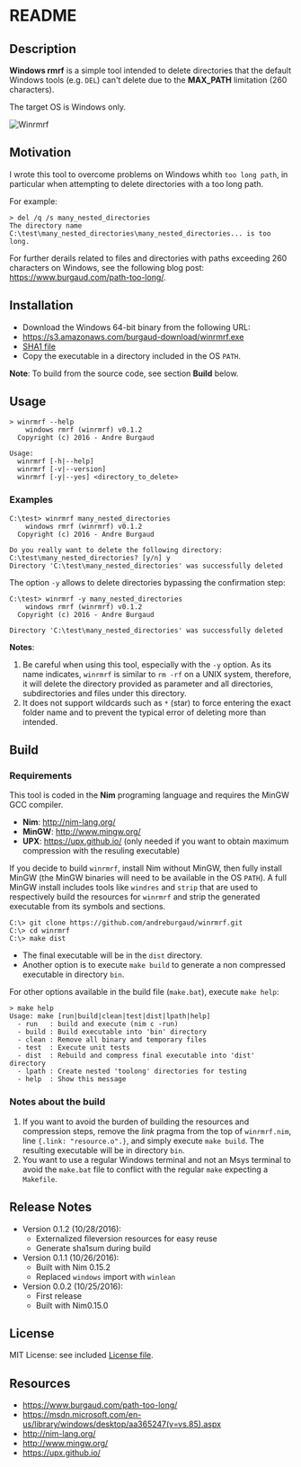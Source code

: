 # README

## Description

**Windows rmrf** is a simple tool intended to delete directories that the default Windows tools (e.g. `DEL`) can't delete due to the **MAX_PATH** limitation (260 characters).

The target OS is Windows only.

![Winrmrf](https://www.burgaud.com/images/winrmrf.png)

## Motivation

I wrote this tool to overcome problems on Windows whith `too long path`, in particular when attempting to delete directories with a too long path.

For example:

```
> del /q /s many_nested_directories
The directory name C:\test\many_nested_directories\many_nested_directories... is too long.
```

For further derails related to files and directories with paths exceeding 260 characters on Windows, see the following blog post: https://www.burgaud.com/path-too-long/.

## Installation

* Download the Windows 64-bit binary from the following URL:
 * https://s3.amazonaws.com/burgaud-download/winrmrf.exe
 * [SHA1 file](winrmrf.exe.sha1)
* Copy the executable in a directory included in the OS `PATH`.

**Note**: To build from the source code, see section **Build** below.

## Usage

```
> winrmrf --help
    windows rmrf (winrmrf) v0.1.2
  Copyright (c) 2016 - Andre Burgaud

Usage:
  winrmrf [-h|--help]
  winrmrf [-v|--version]
  winrmrf [-y|--yes] <directory_to_delete>
```

### Examples

```
C:\test> winrmrf many_nested_directories
    windows rmrf (winrmrf) v0.1.2
  Copyright (c) 2016 - Andre Burgaud

Do you really want to delete the following directory:
C:\test\many_nested_directories? [y/n] y
Directory 'C:\test\many_nested_directories' was successfully deleted
```

The option `-y` allows to delete directories bypassing the confirmation step:

```
C:\test> winrmrf -y many_nested_directories
    windows rmrf (winrmrf) v0.1.2
  Copyright (c) 2016 - Andre Burgaud

Directory 'C:\test\many_nested_directories' was successfully deleted
```

**Notes**:

1. Be careful when using this tool, especially with the `-y` option. As its
name indicates, `winrmrf` is similar to `rm -rf` on a UNIX system, therefore, it will delete the directory provided as parameter and all directories, subdirectories and files under this directory.
2. It does not support wildcards such as `*` (star) to force entering the exact folder name and to prevent the typical error of deleting more than intended.

## Build

### Requirements

This tool is coded in the **Nim** programing language and requires the MinGW GCC compiler.

* **Nim**: http://nim-lang.org/
* **MinGW**: http://www.mingw.org/
* **UPX**: https://upx.github.io/ (only needed if you want to obtain maximum compression with the resuling executable)

If you decide to build `winrmrf`, install Nim without MinGW, then fully install MinGW (the MinGW binaries will need to be available in the OS `PATH`). A full MinGW install includes tools like `windres` and `strip` that are used to respectively build the resources for `winrmrf` and strip the generated executable from its symbols and sections.

```
C:\> git clone https://github.com/andreburgaud/winrmrf.git
C:\> cd winrmrf
C:\> make dist
```

* The final executable will be in the `dist` directory.
* Another option is to execute `make build` to generate a non compressed executable in directory `bin`.

For other options available in the build file (`make.bat`), execute `make help`:

```
> make help
Usage: make [run|build|clean|test|dist|lpath|help]
  - run   : build and execute (nim c -run)
  - build : Build executable into 'bin' directory
  - clean : Remove all binary and temporary files
  - test  : Execute unit tests
  - dist  : Rebuild and compress final executable into 'dist' directory
  - lpath : Create nested 'toolong' directories for testing
  - help  : Show this message
```

### Notes about the build

1. If you want to avoid the burden of building the resources and compression steps, remove the *link* pragma from the top of `winrmrf.nim`, line `{.link: "resource.o".}`, and simply execute `make build`. The resulting executable will be in directory `bin`.
2. You want to use a regular Windows terminal and not an Msys terminal to avoid the `make.bat` file to conflict with the regular `make` expecting a `Makefile`.

## Release Notes

* Version 0.1.2 (10/28/2016):
  * Externalized fileversion resources for easy reuse
  * Generate sha1sum during build
* Version 0.1.1 (10/26/2016):
  * Built with Nim 0.15.2
  * Replaced `windows` import with `winlean`
* Version 0.0.2 (10/25/2016): 
  * First release
  * Built with Nim0.15.0

## License

MIT License: see included [License file](LICENSE.md).

## Resources

* https://www.burgaud.com/path-too-long/
* https://msdn.microsoft.com/en-us/library/windows/desktop/aa365247(v=vs.85).aspx
* http://nim-lang.org/
* http://www.mingw.org/
* https://upx.github.io/
